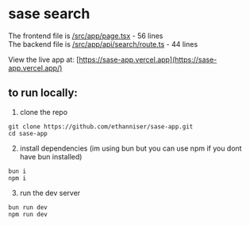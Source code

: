 # sase search

The frontend file is [/src/app/page.tsx](/src/app/page.tsx) - 56 lines \
The backend file is [/src/app/api/search/route.ts](/src/app/api/search/route.ts) - 44 lines

View the live app at: [https://sase-app.vercel.app](https://sase-app.vercel.app/)

## to run locally:

1. clone the repo
```
git clone https://github.com/ethanniser/sase-app.git
cd sase-app
```

2. install dependencies
(im using bun but you can use npm if you dont have bun installed)
```
bun i
npm i
```

3. run the dev server
```
bun run dev
npm run dev
```
